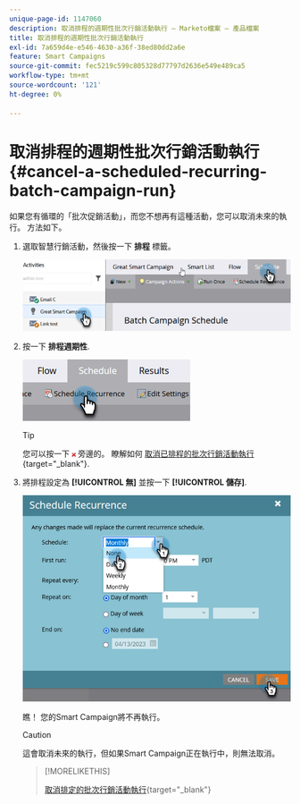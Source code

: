 ```yaml
---
unique-page-id: 1147060
description: 取消排程的週期性批次行銷活動執行 — Marketo檔案 — 產品檔案
title: 取消排程的週期性批次行銷活動執行
exl-id: 7a659d4e-e546-4630-a36f-38ed80dd2a6e
feature: Smart Campaigns
source-git-commit: fec5219c599c805328d77797d2636e549e489ca5
workflow-type: tm+mt
source-wordcount: '121'
ht-degree: 0%

---
```


# 取消排程的週期性批次行銷活動執行 {#cancel-a-scheduled-recurring-batch-campaign-run}

如果您有循環的「批次促銷活動」，而您不想再有這種活動，您可以取消未來的執行。 方法如下。

1. 選取智慧行銷活動，然後按一下 **排程** 標籤。

   ![](assets/cancel-a-scheduled-recurring-batch-campaign-run-1.png)

1. 按一下 **排程週期性**.

   ![](assets/cancel-a-scheduled-recurring-batch-campaign-run-2.png)

   >[!TIP]
   >
   >您可以按一下 ![紅色x](assets/cancel-a-scheduled-recurring-batch-campaign-run-3.png) 旁邊的。 瞭解如何 [取消已排程的批次行銷活動執行](/help/marketo/product-docs/core-marketo-concepts/smart-campaigns/using-smart-campaigns/cancel-a-scheduled-batch-campaign-run.md){target="_blank"}.

1. 將排程設定為 **[!UICONTROL 無]** 並按一下 **[!UICONTROL 儲存]**.

   ![](assets/cancel-a-scheduled-recurring-batch-campaign-run-4.png)

   瞧！ 您的Smart Campaign將不再執行。

   >[!CAUTION]
   >
   >這會取消未來的執行，但如果Smart Campaign正在執行中，則無法取消。

   >[!MORELIKETHIS]
   >
   >[取消排定的批次行銷活動執行](/help/marketo/product-docs/core-marketo-concepts/smart-campaigns/using-smart-campaigns/cancel-a-scheduled-batch-campaign-run.md){target="_blank"}
